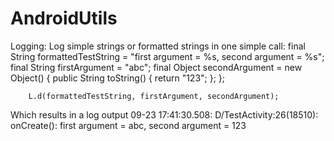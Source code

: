 AndroidUtils
============

Logging:
Log simple strings or formatted strings in one simple call:
        final String formattedTestString = "first argument = %s, second argument = %s";
        final String firstArgument = "abc";
        final Object secondArgument = new  Object() {
            public String toString() {
                return "123";
            };
        };
        
        L.d(formattedTestString, firstArgument, secondArgument);
        
        
Which results in a log output 
09-23 17:41:30.508: D/TestActivity:26(18510): onCreate(): first argument = abc, second argument = 123
